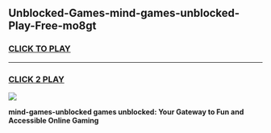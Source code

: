 
## Unblocked-Games-mind-games-unblocked-Play-Free-mo8gt
<h3>
<a href="https://premium76.site?title=mind-games-unblocked&ref=17A">CLICK TO PLAY</a></h3>
<hr>

<h3>
<a href="https://premium76.site?title=mind-games-unblocked&ref=17A">CLICK 2 PLAY</a>
  
</h3>

<a href="https://premium76.site?title=mind-games-unblocked&ref=17A"><img src="https://clearcache.store/games.png"></a>


**mind-games-unblocked games unblocked: Your Gateway to Fun and Accessible Online Gaming**
